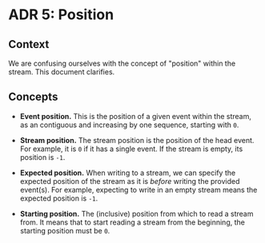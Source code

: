# ADR 5: Position

## Context

We are confusing ourselves with the concept of "position" within the stream.
This document clarifies.

## Concepts

- **Event position.**
  This is the position of a given event within the stream, as an contiguous and increasing by one sequence,
  starting with `0`.

- **Stream position.**
  The stream position is the position of the head event. For example, it is `0` if it has a single event.
  If the stream is empty, its position is `-1`.

- **Expected position.**
  When writing to a stream, we can specify the expected position of the stream as it is _before_ writing
  the provided event(s). For example, expecting to write in an empty stream means the expected position is `-1`.

- **Starting position.**
  The (inclusive) position from which to read a stream from. It means that to start reading a stream from
  the beginning, the starting position must be `0`.
